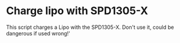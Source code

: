 # Charge lipo with SPD1305-X
This script charges a Lipo with the SPD1305-X. Don't use it, could be dangerous if used wrong!'